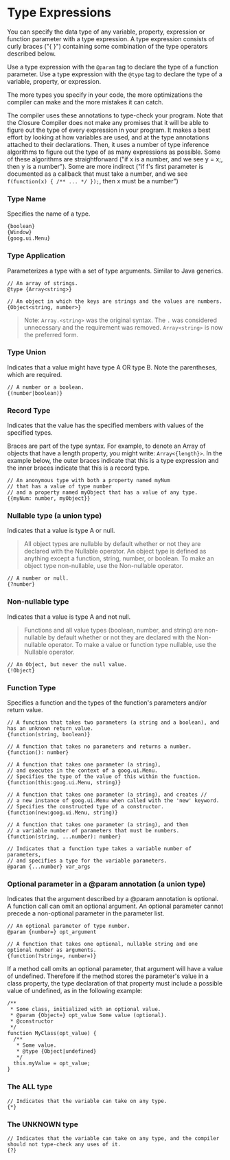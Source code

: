 # Type Expressions

You can specify the data type of any variable, property, expression or function parameter with a type expression. A type expression consists of curly braces ("{ }") containing some combination of the type operators described below.

Use a type expression with the `@param` tag to declare the type of a function parameter. Use a type expression with the `@type` tag to declare the type of a variable, property, or expression.

The more types you specify in your code, the more optimizations the compiler can make and the more mistakes it can catch.

The compiler uses these annotations to type-check your program. Note that the Closure Compiler does not make any promises that it will be able to figure out the type of every expression in your program. It makes a best effort by looking at how variables are used, and at the type annotations attached to their declarations. Then, it uses a number of type inference algorithms to figure out the type of as many expressions as possible. Some of these algorithms are straightforward ("if x is a number, and we see y = x;, then y is a number"). Some are more indirect ("if f's first parameter is documented as a callback that must take a number, and we see `f(function(x) { /** ... */ });`, then x must be a number")

### Type Name	

Specifies the name of a type.

```
{boolean}
{Window}
{goog.ui.Menu}	
```

### Type Application

Parameterizes a type with a set of type arguments. Similar to Java generics.

```
// An array of strings.
@type {Array<string>}

// An object in which the keys are strings and the values are numbers.
{Object<string, number>} 
```

> Note: `Array.<string>` was the original syntax. The `.` was considered unnecessary and the requirement was removed. `Array<string>` is now the preferred form. 

### Type Union

Indicates that a value might have type A OR type B. Note the parentheses, which are required.

```
// A number or a boolean. 
{(number|boolean)}
```

### Record Type	

Indicates that the value has the specified members with values of the specified types.

Braces are part of the type syntax. For example, to denote an Array of objects that have a length property, you might write: `Array<{length}>`. In the example below, the outer braces indicate that this is a type expression and the inner braces indicate that this is a record type.

```
// An anonymous type with both a property named myNum 
// that has a value of type number 
// and a property named myObject that has a value of any type.
{{myNum: number, myObject}} 
```

### Nullable type (a union type)

Indicates that a value is type A or null.

> All object types are nullable by default whether or not they are declared with the Nullable operator. An object type is defined as anything except a function, string, number, or boolean. To make an object type non-nullable, use the Non-nullable operator.

```
// A number or null.	
{?number}
```

### Non-nullable type

Indicates that a value is type A and not null.

> Functions and all value types (boolean, number, and string) are non-nullable by default whether or not they are declared with the Non-nullable operator. To make a value or function type nullable, use the Nullable operator.

```
// An Object, but never the null value.	
{!Object}
```

### Function Type	

Specifies a function and the types of the function's parameters and/or return value.

```
// A function that takes two parameters (a string and a boolean), and has an unknown return value.
{function(string, boolean)}

// A function that takes no parameters and returns a number.
{function(): number}

// A function that takes one parameter (a string), 
// and executes in the context of a goog.ui.Menu.	
// Specifies the type of the value of this within the function.
{function(this:goog.ui.Menu, string)}

// A function that takes one parameter (a string), and creates //
// a new instance of goog.ui.Menu when called with the 'new' keyword.	
// Specifies the constructed type of a constructor.
{function(new:goog.ui.Menu, string)}

// A function that takes one parameter (a string), and then 
// a variable number of parameters that must be numbers.
{function(string, ...number): number}
	
// Indicates that a function type takes a variable number of parameters, 
// and specifies a type for the variable parameters.
@param {...number} var_args
```


### Optional parameter in a @param annotation (a union type)

Indicates that the argument described by a @param annotation is optional. A function call can omit an optional argument. An optional parameter cannot precede a non-optional parameter in the parameter list.

```
// An optional parameter of type number.
@param {number=} opt_argument

// A function that takes one optional, nullable string and one optional number as arguments.
{function(?string=, number=)}
```	

If a method call omits an optional parameter, that argument will have a value of undefined. Therefore if the method stores the parameter's value in a class property, the type declaration of that property must include a possible value of undefined, as in the following example:

```
/**
 * Some class, initialized with an optional value.
 * @param {Object=} opt_value Some value (optional).
 * @constructor
 */
function MyClass(opt_value) {
  /**
   * Some value.
   * @type {Object|undefined}
   */
  this.myValue = opt_value;
}
```

### The ALL type
```
// Indicates that the variable can take on any type.
{*}
```

### The UNKNOWN type	

```
// Indicates that the variable can take on any type, and the compiler should not type-check any uses of it.
{?}	
```